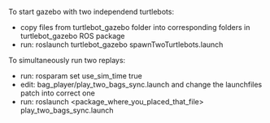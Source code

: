To start gazebo with two independend turtlebots:
- copy files from turtlebot_gazebo folder into corresponding folders in turtlebot_gazebo ROS package
- run: roslaunch turtlebot_gazebo spawnTwoTurtlebots.launch

To simultaneously run two replays:
- run: rosparam set use_sim_time true
- edit: bag_player/play_two_bags_sync.launch and change the launchfiles patch into correct one
- run: roslaunch <package_where_you_placed_that_file> play_two_bags_sync.launch

